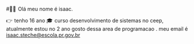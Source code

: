 #🙋‍♂️  Olá meu nome é isaac.    

👉   tenho 16 ano
🎓  curso desenvolvimento de sistemas no ceep, atualmente estou no 2 ano
gosto dessa area de programacao .
meu email é isaac.steche@escola.pr.gov.br

